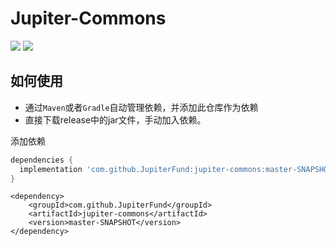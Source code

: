 # Jupiter-Commons

[![](https://jitpack.io/v/JupiterFund/jupiter-commons.svg)](https://jitpack.io/#JupiterFund/jupiter-commons)
[![](https://jitci.com/gh/JupiterFund/jupiter-commons/svg)](https://jitci.com/gh/JupiterFund/jupiter-commons)

## 如何使用

* 通过`Maven`或者`Gradle`自动管理依赖，并添加此仓库作为依赖
* 直接下载release中的jar文件，手动加入依赖。

添加依赖

```gradle
dependencies {
  implementation 'com.github.JupiterFund:jupiter-commons:master-SNAPSHOT'
}
```

```maven
<dependency>
    <groupId>com.github.JupiterFund</groupId>
    <artifactId>jupiter-commons</artifactId>
    <version>master-SNAPSHOT</version>
</dependency>
```
